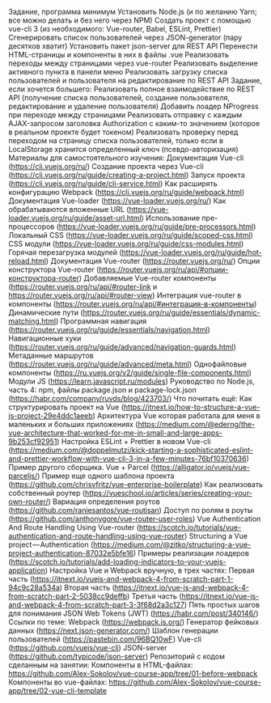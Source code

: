 Задание, программа минимум
Установить Node.js (и по желанию Yarn; все можно делать и без него через NPM)
Создать проект с помощью vue-cli 3 (из необходимого: Vue-router, Babel, ESLint, Prettier)
Сгенерировать список пользователей через JSON-generator (пару десятков хватит)
Установить пакет json-server для REST API
Перенести HTML-страницы и компоненты в них в файлы .vue
Реализовать переходы между страницами через vue-router
Реализовать выделение активного пункта в панели меню
Реализовать загрузку списка пользователей и пользователя на редактирование по REST API
Задание, если хочется большего:
Реализовать полное взаимодействие по REST API (получение списка пользователей, создание пользователя, редактирование и удаление пользователя)
Добавить лоадер NProgress при переходе между страницами
Реализовать отправку с каждым AJAX-запросом заголовка Authorization с каким-то значением (которое в реальном проекте будет токеном)
Реализовать проверку перед переходом на страницу списка пользователей, только если в LocalStorage хранится определенный ключ (псевдо-авторизация)
Материалы для самостоятельного изучения:
Документация Vue-cli (https://cli.vuejs.org/ru/)
Создание проекта через Vue-cli (https://cli.vuejs.org/ru/guide/creating-a-project.html)
Запуск проекта (https://cli.vuejs.org/ru/guide/cli-service.html)
Как расширять конфигурацию Webpack (https://cli.vuejs.org/ru/guide/webpack.html)
Документация Vue-loader (https://vue-loader.vuejs.org/ru/)
Как обрабатываются вложенные URL (https://vue-loader.vuejs.org/ru/guide/asset-url.html)
Использование пре-процессоров (https://vue-loader.vuejs.org/ru/guide/pre-processors.html)
Локальный CSS (https://vue-loader.vuejs.org/ru/guide/scoped-css.html)
CSS модули (https://vue-loader.vuejs.org/ru/guide/css-modules.html)
Горячая перезагрузка модулей (https://vue-loader.vuejs.org/ru/guide/hot-reload.html)
Документация Vue-router (https://router.vuejs.org/ru/)
Опции конструктора Vue-router (https://router.vuejs.org/ru/api/#опции-конструктора-router)
Добавляемые Vue-router компоненты (https://router.vuejs.org/ru/api/#router-link и https://router.vuejs.org/ru/api/#router-view)
Интеграция vue-router в компоненты (https://router.vuejs.org/ru/api/#интеграция-в-компоненты)
Динамические пути (https://router.vuejs.org/ru/guide/essentials/dynamic-matching.html)
Программная навигация (https://router.vuejs.org/ru/guide/essentials/navigation.html)
Навигационные хуки (https://router.vuejs.org/ru/guide/advanced/navigation-guards.html)
Метаданные маршрутов (https://router.vuejs.org/ru/guide/advanced/meta.html)
Однофайловые компоненты (https://ru.vuejs.org/v2/guide/single-file-components.html)
Модули JS (https://learn.javascript.ru/modules)
Руководство по Node.js, часть 4: npm, файлы package.json и package-lock.json (https://habr.com/company/ruvds/blog/423703/)
Что почитать ещё:
Как структурировать проект на Vue (https://itnext.io/how-to-structure-a-vue-js-project-29e4ddc1aeeb)
Архитектура Vue которая работала для меня в маленьких и больших приложениях (https://medium.com/@ederng/the-vue-architecture-that-worked-for-me-in-small-and-large-apps-9b253cf92951)
Настройка ESLint + Prettier в новом Vue-cli (https://medium.com/@doppelmutzi/kick-starting-a-sophisticated-eslint-and-prettier-workflow-with-vue-cli-3-in-a-few-minutes-76bf10370636)
Пример другого сборщика. Vue + Parcel (https://alligator.io/vuejs/vue-parceljs/)
Пример еще одного шаблона проекта (https://github.com/chrisvfritz/vue-enterprise-boilerplate)
Как реализовать собственный роутер (https://vueschool.io/articles/series/creating-your-own-router/)
Вариация определения роутов (https://github.com/raniesantos/vue-routisan)
Доступ по ролям в роуты (https://github.com/anthonygore/vue-router-user-roles)
Vue Authentication And Route Handling Using Vue-router (https://scotch.io/tutorials/vue-authentication-and-route-handling-using-vue-router)
Structuring a Vue project — Authentication (https://medium.com/@zitko/structuring-a-vue-project-authentication-87032e5bfe16)
Примеры реализации лоадеров (https://scotch.io/tutorials/add-loading-indicators-to-your-vuejs-application)
Настройка Vue и Webpack вручную, в трех частях:
Первая часть (https://itnext.io/vuejs-and-webpack-4-from-scratch-part-1-94c9c28a534a)
Вторая часть (https://itnext.io/vue-js-and-webpack-4-from-scratch-part-2-5038cc9deffb)
Третья часть (https://itnext.io/vue-js-and-webpack-4-from-scratch-part-3-3f68d2a3c127)
Пять простых шагов для понимания JSON Web Tokens (JWT) (https://habr.com/post/340146/)
Ссылки по теме:
Webpack (https://webpack.js.org/)
Генератор фейковых данных (https://next.json-generator.com/)
Шаблон генерации пользователей (https://pastebin.com/96BQ10wF)
Vue-cli (https://github.com/vuejs/vue-cli)
JSON-server (https://github.com/typicode/json-server)
Репозиторий с кодом сделанным на занятии:
Компоненты в HTML-файлах: https://github.com/Alex-Sokolov/vue-course-app/tree/01-before-webpack
Компоненты во vue-файлах: https://github.com/Alex-Sokolov/vue-course-app/tree/02-vue-cli-template